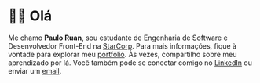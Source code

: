 # 👋🏼 Olá

Me chamo **Paulo Ruan**, sou estudante de Engenharia de Software e Desenvolvedor Front-End na [StarCorp](http://www.starcorp.com.br).
Para mais informações, fique à vontade para explorar meu [portfolio](https://pauloruan.vercel.app). Às vezes, compartilho sobre meu aprendizado por lá.
Você também pode se conectar comigo no [LinkedIn](https://www.linkedin.com/in/pauloruan) ou enviar um [email](mailto:ruanpr182@gmail.com).
